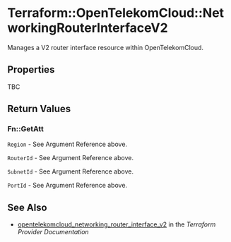 # Terraform::OpenTelekomCloud::NetworkingRouterInterfaceV2

Manages a V2 router interface resource within OpenTelekomCloud.

## Properties

TBC

## Return Values

### Fn::GetAtt

`Region` - See Argument Reference above.

`RouterId` - See Argument Reference above.

`SubnetId` - See Argument Reference above.

`PortId` - See Argument Reference above.

## See Also

* [opentelekomcloud_networking_router_interface_v2](https://www.terraform.io/docs/providers/opentelekomcloud/r/networking_router_interface_v2.html) in the _Terraform Provider Documentation_